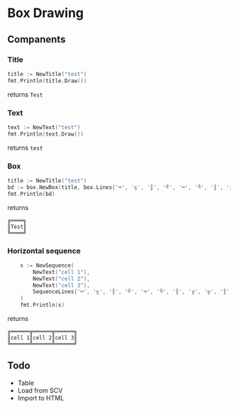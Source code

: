 # Box Drawing

## Companents
### Title
```go
title := NewTitle("test")
fmt.Println(title.Draw())
```
returns ```Test```

### Text
```go
text := NewText("test")
fmt.Println(text.Draw())
```
returns ```test```

### Box
```go
title := NewTitle("test")
bd := box.NewBox(title, box.Lines{'═', '╗', '║', '╝', '═', '╚', '║', '╔'})
fmt.Println(bd)
```
returns
```
╔════╗
║Test║
╚════╝
```

### Horizontal sequence
```go
	s := NewSequence(
		NewText("cell 1"),
		NewText("cell 2"),
		NewText("cell 3"),
		SequenceLines{'═', '╗', '║', '╝', '═', '╚', '║', '╔', '╦', '║', '╩'},
	)
	fmt.Println(s)
```
returns
```
╔══════╦══════╦══════╗
║cell 1║cell 2║cell 3║
╚══════╩══════╩══════╝
```

## Todo
- Table
- Load from SCV
- Import to HTML